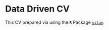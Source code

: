 # Data Driven CV

This CV prepared via using the **`R`** Package [`vitae`](https://github.com/mitchelloharawild/vitae).